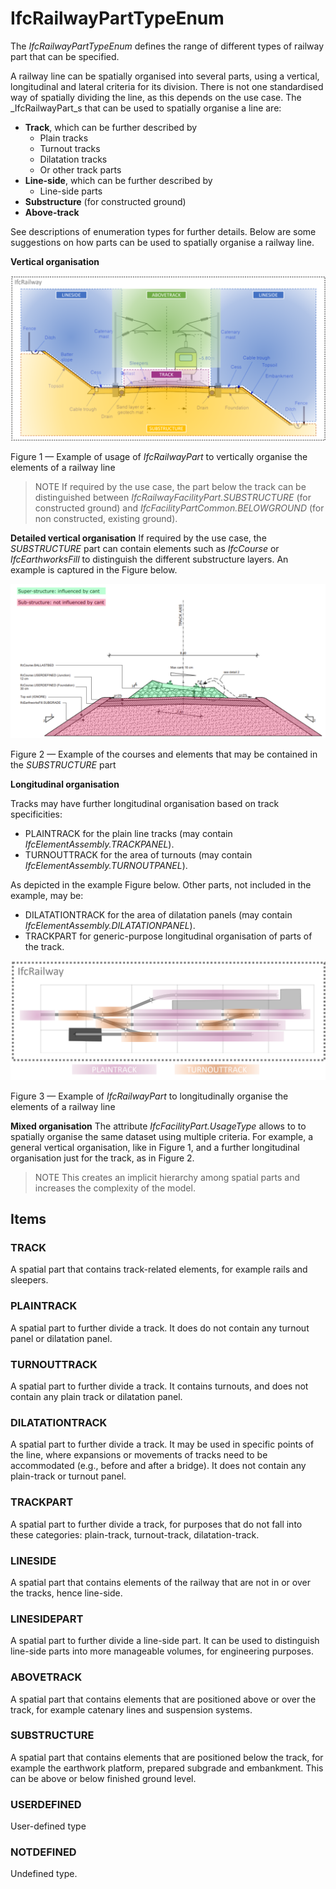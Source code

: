 # IfcRailwayPartTypeEnum

The _IfcRailwayPartTypeEnum_ defines the range of different types of railway part that can be specified.

A railway line can be spatially organised into several parts, using a vertical, longitudinal and lateral criteria for its division. There is not one standardised way of spatially dividing the line, as this depends on the use case. The _IfcRailwayPart_s that can be used to spatially organise a line are:

- **Track**, which can be further described by
    - Plain tracks
    - Turnout tracks
    - Dilatation tracks
    - Or other track parts
- **Line-side**, which can be further described by
    - Line-side parts
- **Substructure** (for constructed ground)
- **Above-track**

See descriptions of enumeration types for further details. Below are some suggestions on how parts can be used to spatially organise a railway line.

**Vertical organisation**

![Railway part vertical organisation](../../../../figures/IfcRailwayPartTypeEnum-global.png)

Figure 1 &mdash; Example of usage of _IfcRailwayPart_ to vertically organise the elements of a railway line

> NOTE  If required by the use case, the part below the track can be distinguished between _IfcRailwayFacilityPart.SUBSTRUCTURE_ (for constructed ground) and _IfcFacilityPartCommon.BELOWGROUND_ (for non constructed, existing ground).

**Detailed vertical organisation**
If required by the use case, the *SUBSTRUCTURE* part can contain elements such as _IfcCourse_ or _IfcEarthworksFill_ to distinguish the different substructure layers. An example is captured in the Figure below.

![Railway part detailed vertical organisation](../../../../figures/IfcRailwayPartTypeEnum-substructure.png)

Figure 2 &mdash; Example of the courses and elements that may be contained in the *SUBSTRUCTURE* part 

**Longitudinal organisation**

Tracks may have further longitudinal organisation based on track specificities:

* PLAINTRACK for the plain line tracks (may contain _IfcElementAssembly.TRACKPANEL_).
* TURNOUTTRACK for the area of turnouts (may contain _IfcElementAssembly.TURNOUTPANEL_).

As depicted in the example Figure below. Other parts, not included in the example, may be:
* DILATATIONTRACK for the area of dilatation panels (may contain _IfcElementAssembly.DILATATIONPANEL_).
* TRACKPART for generic-purpose longitudinal organisation of parts of the track.

![Railway part longitudinal organisation](../../../../figures/IfcRailwayPartTypeEnum-track.png)

Figure 3 &mdash; Example of _IfcRailwayPart_ to longitudinally organise the elements of a railway line

**Mixed organisation**
The attribute _IfcFacilityPart.UsageType_ allows to to spatially organise the same dataset using multiple criteria. For example, a general vertical organisation, like in Figure 1, and a further longitudinal organisation just for the track, as in Figure 2. 

> NOTE  This creates an implicit hierarchy among spatial parts and increases the complexity of the model.

## Items

### TRACK
A spatial part that contains track-related elements, for example rails and sleepers.

### PLAINTRACK
A spatial part to further divide a track. It does do not contain any turnout panel or dilatation panel.

### TURNOUTTRACK
A spatial part to further divide a track. It contains turnouts, and does not contain any plain track or dilatation panel.

### DILATATIONTRACK
A spatial part to further divide a track. It may be used in specific points of the line, where expansions or movements of tracks need to be accommodated (e.g., before and after a bridge). It does not contain any plain-track or turnout panel.

### TRACKPART
A spatial part to further divide a track, for purposes that do not fall into these categories: plain-track, turnout-track, dilatation-track.

### LINESIDE
A spatial part that contains elements of the railway that are not in or over the tracks, hence line-side.

### LINESIDEPART
A spatial part to further divide a line-side part. It can be used to distinguish line-side parts into more manageable volumes, for engineering purposes.

### ABOVETRACK
A spatial part that contains elements that are positioned above or over the track, for example catenary lines and suspension systems.

### SUBSTRUCTURE
A spatial part that contains elements that are positioned below the track, for example the earthwork platform, prepared subgrade and embankment. This can be above or below finished ground level. 

### USERDEFINED
User-defined type

### NOTDEFINED
Undefined type.
